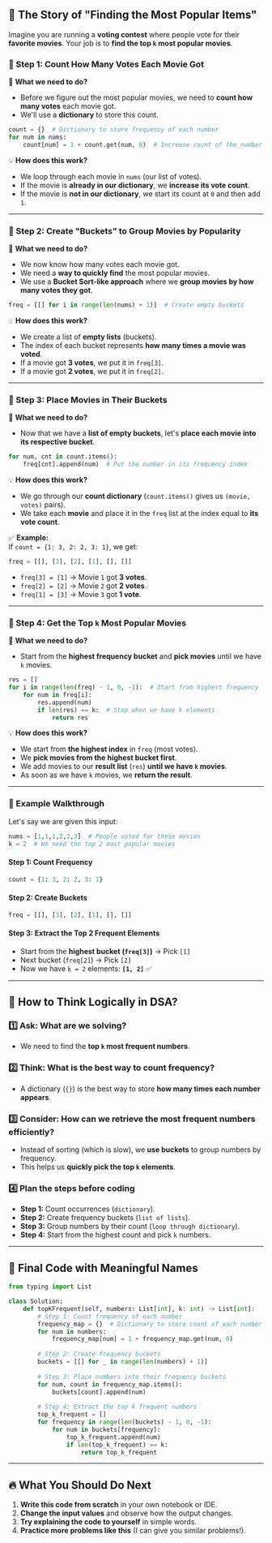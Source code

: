 ## **🧵 The Story of "Finding the Most Popular Items"**
Imagine you are running a **voting contest** where people vote for their **favorite movies**. Your job is to **find the top `k` most popular movies**.

### **🔹 Step 1: Count How Many Votes Each Movie Got**
📌 **What we need to do?**  
- Before we figure out the most popular movies, we need to **count how many votes** each movie got.
- We'll use a **dictionary** to store this count.

```python
count = {}  # Dictionary to store frequency of each number
for num in nums:
    count[num] = 1 + count.get(num, 0)  # Increase count of the number
```
💡 **How does this work?**  
- We loop through each movie in `nums` (our list of votes).
- If the movie is **already in our dictionary**, we **increase its vote count**.
- If the movie is **not in our dictionary**, we start its count at `0` and then add `1`.

---

### **🔹 Step 2: Create "Buckets" to Group Movies by Popularity**
📌 **What we need to do?**  
- We now know how many votes each movie got.
- We need a **way to quickly find** the most popular movies.
- We use a **Bucket Sort-like approach** where we **group movies by how many votes they got**.

```python
freq = [[] for i in range(len(nums) + 1)]  # Create empty buckets
```
💡 **How does this work?**  
- We create a list of **empty lists** (buckets).
- The index of each bucket represents **how many times a movie was voted**.
- If a movie got **3 votes**, we put it in `freq[3]`.  
- If a movie got **2 votes**, we put it in `freq[2]`.

---

### **🔹 Step 3: Place Movies in Their Buckets**
📌 **What we need to do?**  
- Now that we have a **list of empty buckets**, let's **place each movie into its respective bucket**.

```python
for num, cnt in count.items():
    freq[cnt].append(num)  # Put the number in its frequency index
```
💡 **How does this work?**  
- We go through our **count dictionary** (`count.items()` gives us `(movie, votes)` pairs).
- We take each **movie** and place it in the `freq` list at the index equal to **its vote count**.

✅ **Example:**  
If `count = {1: 3, 2: 2, 3: 1}`, we get:
```python
freq = [[], [3], [2], [1], [], []]
```
- `freq[3] = [1]` → Movie `1` got **3 votes**.
- `freq[2] = [2]` → Movie `2` got **2 votes**.
- `freq[1] = [3]` → Movie `3` got **1 vote**.

---

### **🔹 Step 4: Get the Top `k` Most Popular Movies**
📌 **What we need to do?**  
- Start from the **highest frequency bucket** and **pick movies** until we have `k` movies.

```python
res = []
for i in range(len(freq) - 1, 0, -1):  # Start from highest frequency
    for num in freq[i]:
        res.append(num)
        if len(res) == k:  # Stop when we have k elements
            return res
```
💡 **How does this work?**  
- We start from **the highest index** in `freq` (most votes).
- We **pick movies from the highest bucket first**.
- We add movies to our **result list** (`res`) **until we have `k` movies**.
- As soon as we have `k` movies, we **return the result**.

---

### **🔹 Example Walkthrough**
Let's say we are given this input:
```python
nums = [1,1,1,2,2,3]  # People voted for these movies
k = 2  # We need the top 2 most popular movies
```

#### **Step 1: Count Frequency**
```python
count = {1: 3, 2: 2, 3: 1}
```

#### **Step 2: Create Buckets**
```python
freq = [[], [3], [2], [1], [], []]
```

#### **Step 3: Extract the Top 2 Frequent Elements**
- Start from the **highest bucket (`freq[3]`)** → Pick `[1]`
- Next bucket (`freq[2]`) → Pick `[2]`
- Now we have `k = 2` elements: **`[1, 2]`** ✅

---

## **🧠 How to Think Logically in DSA?**
### **1️⃣ Ask: What are we solving?**
- We need to find the **top `k` most frequent numbers**.

### **2️⃣ Think: What is the best way to count frequency?**
- A dictionary (`{}`) is the best way to store **how many times each number appears**.

### **3️⃣ Consider: How can we retrieve the most frequent numbers efficiently?**
- Instead of sorting (which is slow), we **use buckets** to group numbers by frequency.
- This helps us **quickly pick the top `k` elements**.

### **4️⃣ Plan the steps before coding**
- **Step 1:** Count occurrences (`dictionary`).
- **Step 2:** Create frequency buckets (`list of lists`).
- **Step 3:** Group numbers by their count (`loop through dictionary`).
- **Step 4:** Start from the highest count and pick `k` numbers.

---

## **🚀 Final Code with Meaningful Names**
```python
from typing import List

class Solution:
    def topKFrequent(self, numbers: List[int], k: int) -> List[int]:
        # Step 1: Count frequency of each number
        frequency_map = {}  # Dictionary to store count of each number
        for num in numbers:
            frequency_map[num] = 1 + frequency_map.get(num, 0)
        
        # Step 2: Create frequency buckets
        buckets = [[] for _ in range(len(numbers) + 1)]
        
        # Step 3: Place numbers into their frequency buckets
        for num, count in frequency_map.items():
            buckets[count].append(num)
        
        # Step 4: Extract the top k frequent numbers
        top_k_frequent = []
        for frequency in range(len(buckets) - 1, 0, -1):
            for num in buckets[frequency]:
                top_k_frequent.append(num)
                if len(top_k_frequent) == k:
                    return top_k_frequent
```

---

## **🔥 What You Should Do Next**
1. **Write this code from scratch** in your own notebook or IDE.
2. **Change the input values** and observe how the output changes.
3. **Try explaining the code to yourself** in simple words.
4. **Practice more problems like this** (I can give you similar problems!).